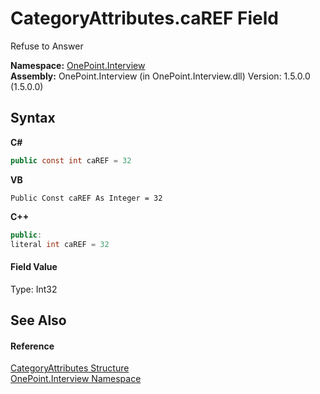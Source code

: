 # CategoryAttributes.caREF Field
 

Refuse to Answer

**Namespace:**&nbsp;<a href="N_OnePoint_Interview">OnePoint.Interview</a><br />**Assembly:**&nbsp;OnePoint.Interview (in OnePoint.Interview.dll) Version: 1.5.0.0 (1.5.0.0)

## Syntax

**C#**<br />
``` C#
public const int caREF = 32
```

**VB**<br />
``` VB
Public Const caREF As Integer = 32
```

**C++**<br />
``` C++
public:
literal int caREF = 32
```


#### Field Value
Type: Int32

## See Also


#### Reference
<a href="T_OnePoint_Interview_CategoryAttributes">CategoryAttributes Structure</a><br /><a href="N_OnePoint_Interview">OnePoint.Interview Namespace</a><br />